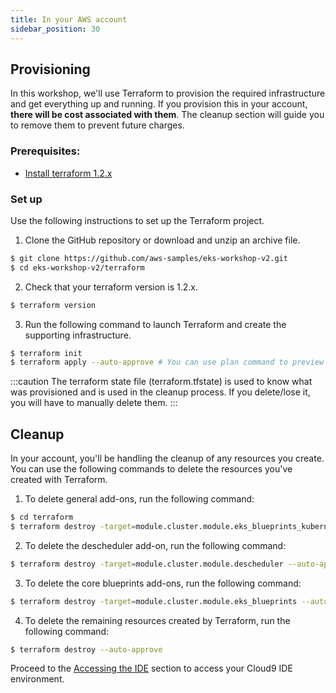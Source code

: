 ```yaml
---
title: In your AWS account
sidebar_position: 30
---
```


## Provisioning

In this workshop, we'll use Terraform to provision the required infrastructure and get everything up and running. If you provision this in your account, **there will be cost associated with them**. The cleanup section will guide you to remove them to prevent future charges.

### Prerequisites:
 - [Install terraform 1.2.x](https://developer.hashicorp.com/terraform/tutorials/aws-get-started/install-cli)

### Set up
Use the following instructions to set up the Terraform project.

1. Clone the GitHub repository or download and unzip an archive file.

```bash test=false
$ git clone https://github.com/aws-samples/eks-workshop-v2.git
$ cd eks-workshop-v2/terraform
```
2. Check that your terraform version is 1.2.x.

```bash test=false
$ terraform version
```
3. Run the following command to launch Terraform and create the supporting infrastructure.

```bash test=false
$ terraform init
$ terraform apply --auto-approve # You can use plan command to preview the resources that will be create if you want
```

:::caution
The terraform state file (terraform.tfstate) is used to know what was provisioned and is used in the cleanup process. If you delete/lose it, you will have to manually delete them.
:::

## Cleanup

In your account, you'll be handling the cleanup of any resources you create. You can use the following commands to delete the resources you've created with Terraform.

1. To delete general add-ons, run the following command:

```bash test=false
$ cd terraform
$ terraform destroy -target=module.cluster.module.eks_blueprints_kubernetes_addons --auto-approve
```

2. To delete the descheduler add-on, run the following command:
```bash test=false
$ terraform destroy -target=module.cluster.module.descheduler --auto-approve
```

3. To delete the core blueprints add-ons, run the following command:
```bash test=false
$ terraform destroy -target=module.cluster.module.eks_blueprints --auto-approve
```

4. To delete the remaining resources created by Terraform, run the following command:
```bash test=false
$ terraform destroy --auto-approve
```

Proceed to the [Accessing the IDE](../ide) section to access your Cloud9 IDE environment.